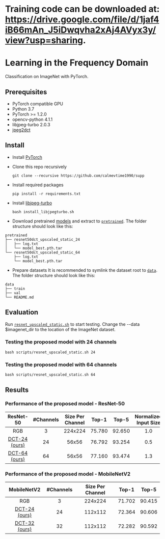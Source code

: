 # Training code can be downloaded at: https://drive.google.com/file/d/1jaf4iB66mAn_J5iDwqvha2xAj4AVyx3y/view?usp=sharing.

# Learning in the Frequency Domain
Classification on ImageNet with PyTorch.

## Prerequisites
* PyTorch compatible GPU
* Python 3.7
* PyTorch >= 1.2.0
* opencv-python 4.1.1
* libjpeg-turbo 2.0.3
* [jpeg2dct](https://github.com/uber-research/jpeg2dct)

## Install
* Install [PyTorch](http://pytorch.org/)

* Clone this repo recursively
  ```
  git clone --recursive https://github.com/calmevtime1990/supp
  ```
  
* Install required packages
  ```
  pip install -r requirements.txt
  ```
  
* Install [libjpeg-turbo](http://www.linuxfromscratch.org/blfs/view/svn/general/libjpeg.html)
  ```
  bash install_libjpegturbo.sh
  ```

* Download pretrained [models][1] and extract to [`pretrained`](pretrained). The folder structure should look like this:
```
pretrained
├── resnet50dct_upscaled_static_24
│   ├── log.txt
│   └── model_best.pth.tar
└── resnet50dct_upscaled_static_64
    ├── log.txt
    └── model_best.pth.tar
```
* Prepare datasets
It is recommended to symlink the dataset root to [`data`](data). The folder structure should look like this:
```
data
├── train
├── val
└── README.md
```

## Evaluation
Run [`resnet_upscaled_static.sh`](scripts/resnet_upscaled_static.sh) to start testing. Change the --data $imagenet_dir to the location of the ImageNet dataset.
### Testing the proposed model with 24 channels
```
bash scripts/resnet_upscaled_static.sh 24
```

### Testing the proposed model with 64 channels
```
bash scripts/resnet_upscaled_static.sh 64
```

## Results
### Performance of the proposed model - ResNet-50 
|    ResNet-50   | #Channels | Size Per Channel |  Top-1 |  Top-5 | Normalized Input Size |
|:--------------:|:---------:|:----------------:|:------:|:------:|:---------------------:|
|       RGB      |     3     |      224x224     | 75.780 | 92.650 |          1.0          |
| [DCT-24  (ours)][2] |     24    |       56x56      | 76.792 | 93.254 |          0.5          |
| [DCT-64  (ours)][3] |     64    |       56x56      | 77.160 | 93.474 |          1.3          |

### Performance of the proposed model - MobileNetV2
|  MobileNetV2  | #Channels | Size Per Channel |  Top-1 |  Top-5 |
|:-------------:|:---------:|:----------------:|:------:|:------:|
|      RGB      |     3     |      224x224     | 71.702 | 90.415 |
| [DCT-24 (ours)][4] |     24    |      112x112     | 72.364 | 90.606 |
| [DCT-32 (ours)][5] |     32    |      112x112     | 72.282 | 90.592 |

[1]: https://drive.google.com/drive/folders/1eC9xBexK4aKoNzPRiLU2sYu_UyYm3TRU?usp=sharing
[2]: https://drive.google.com/drive/folders/1C8iFO23jb4YablK5q8QDqNIeobLDgCk4?usp=sharing
[3]: https://drive.google.com/drive/folders/1-A7XdSAYsfD_liZsK1hQv-UaaMNhA4Sm?usp=sharing
[4]: https://drive.google.com/drive/folders/1gdBlmSetHe2-eH2Jo3kr39qLHdQsRNCl?usp=sharing
[5]: https://drive.google.com/drive/folders/1ZcD1tAyHzhyKGqjozR9M_9EKpqVhYOMe?usp=sharing
